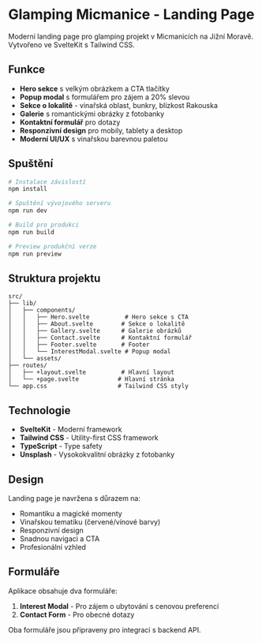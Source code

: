 # Glamping Micmanice - Landing Page

Moderní landing page pro glamping projekt v Micmanicích na Jižní Moravě. Vytvořeno ve SvelteKit s Tailwind CSS.

## Funkce

- **Hero sekce** s velkým obrázkem a CTA tlačítky
- **Popup modal** s formulářem pro zájem a 20% slevou
- **Sekce o lokalitě** - vinařská oblast, bunkry, blízkost Rakouska
- **Galerie** s romantickými obrázky z fotobanky
- **Kontaktní formulář** pro dotazy
- **Responzivní design** pro mobily, tablety a desktop
- **Moderní UI/UX** s vinařskou barevnou paletou

## Spuštění

```bash
# Instalace závislostí
npm install

# Spuštění vývojového serveru
npm run dev

# Build pro produkci
npm run build

# Preview produkční verze
npm run preview
```

## Struktura projektu

```
src/
├── lib/
│   ├── components/
│   │   ├── Hero.svelte          # Hero sekce s CTA
│   │   ├── About.svelte        # Sekce o lokalitě
│   │   ├── Gallery.svelte      # Galerie obrázků
│   │   ├── Contact.svelte      # Kontaktní formulář
│   │   ├── Footer.svelte       # Footer
│   │   └── InterestModal.svelte # Popup modal
│   └── assets/
├── routes/
│   ├── +layout.svelte          # Hlavní layout
│   └── +page.svelte           # Hlavní stránka
└── app.css                    # Tailwind CSS styly
```

## Technologie

- **SvelteKit** - Moderní framework
- **Tailwind CSS** - Utility-first CSS framework
- **TypeScript** - Type safety
- **Unsplash** - Vysokokvalitní obrázky z fotobanky

## Design

Landing page je navržena s důrazem na:
- Romantiku a magické momenty
- Vinařskou tematiku (červené/vínové barvy)
- Responzivní design
- Snadnou navigaci a CTA
- Profesionální vzhled

## Formuláře

Aplikace obsahuje dva formuláře:
1. **Interest Modal** - Pro zájem o ubytování s cenovou preferencí
2. **Contact Form** - Pro obecné dotazy

Oba formuláře jsou připraveny pro integraci s backend API.